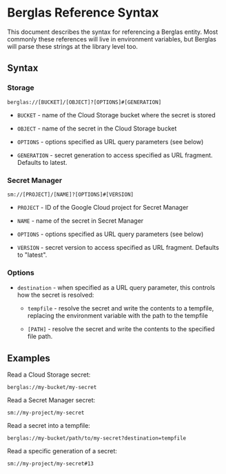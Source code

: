# Berglas Reference Syntax

This document describes the syntax for referencing a Berglas entity. Most
commonly these references will live in environment variables, but Berglas will
parse these strings at the library level too.

## Syntax

### Storage

```text
berglas://[BUCKET]/[OBJECT]?[OPTIONS]#[GENERATION]
```

- `BUCKET` - name of the Cloud Storage bucket where the secret is stored

- `OBJECT` - name of the secret in the Cloud Storage bucket

- `OPTIONS` - options specified as URL query parameters (see below)

- `GENERATION` - secret generation to access specified as URL fragment. Defaults to latest.

### Secret Manager

```text
sm://[PROJECT]/[NAME]?[OPTIONS]#[VERSION]
```

- `PROJECT` - ID of the Google Cloud project for Secret Manager

- `NAME` - name of the secret in Secret Manager

- `OPTIONS` - options specified as URL query parameters (see below)

- `VERSION` - secret version to access specified as URL fragment. Defaults to "latest".


### Options

- `destination` - when specified as a URL query parameter, this controls how the
  secret is resolved:

    - `tempfile` - resolve the secret and write the contents to a tempfile,
      replacing the environment variable with the path to the tempfile

    - `[PATH]` - resolve the secret and write the contents to the specified file
      path.

## Examples

Read a Cloud Storage secret:

```text
berglas://my-bucket/my-secret
```

Read a Secret Manager secret:

```text
sm://my-project/my-secret
```

Read a secret into a tempfile:

```text
berglas://my-bucket/path/to/my-secret?destination=tempfile
```

Read a specific generation of a secret:

```text
sm://my-project/my-secret#13
```
